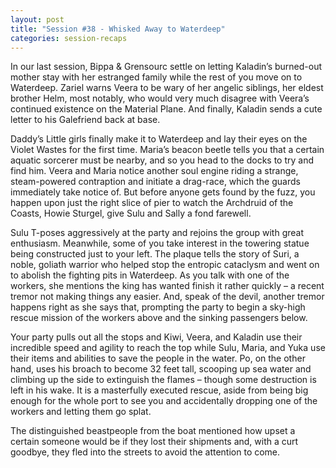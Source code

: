 ```yaml
---
layout: post
title: "Session #38 - Whisked Away to Waterdeep"
categories: session-recaps
---
```

In our last session, Bippa & Grensourc settle on letting Kaladin’s burned-out mother stay with her estranged family while the rest of you move on to Waterdeep. Zariel warns Veera to be wary of her angelic siblings, her eldest brother Helm, most notably, who would very much disagree with Veera’s continued existence on the Material Plane. And finally, Kaladin sends a cute letter to his Galefriend back at base. 

Daddy’s Little girls finally make it to Waterdeep and lay their eyes on the Violet Wastes for the first time. Maria’s beacon beetle tells you that a certain aquatic sorcerer must be nearby, and so you head to the docks to try and find him. Veera and Maria notice another soul engine riding a strange, steam-powered contraption and initiate a drag-race, which the guards immediately take notice of. But before anyone gets found by the fuzz, you happen upon just the right slice of pier to watch the Archdruid of the Coasts, Howie Sturgel, give Sulu and Sally a fond farewell. 

Sulu T-poses aggressively at the party and rejoins the group with great enthusiasm. Meanwhile, some of you take interest in the towering statue being constructed just to your left. The plaque tells the story of Suri, a noble, goliath warrior who helped stop the entropic cataclysm and went on to abolish the fighting pits in Waterdeep. As you talk with one of the workers, she mentions the king has wanted finish it rather quickly  – a recent tremor not making things any easier. And, speak of the devil, another tremor happens right as she says that, prompting the party to begin a sky-high rescue mission of the workers above and the sinking passengers below. 

Your party pulls out all the stops and Kiwi, Veera, and Kaladin use their incredible speed and agility to reach the top while Sulu, Maria, and Yuka use their items and abilities to save the people in the water. Po, on the other hand, uses his broach to become 32 feet tall, scooping up sea water and climbing up the side to extinguish the flames – though some destruction is left in his wake. It is a masterfully executed rescue, aside from being big enough for the whole port to see you and accidentally dropping one of the workers and letting them go splat. 

The distinguished beastpeople from the boat mentioned how upset a certain someone would be if they lost their shipments and, with a curt goodbye, they fled into the streets to avoid the attention to come.
